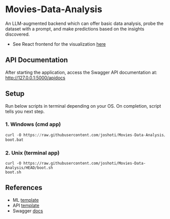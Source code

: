 # Movies-Data-Analysis
An LLM-augmented backend which can offer basic data analysis, probe the dataset with a prompt, and make predictions based on the insights discovered.

- See React frontend for the visualization [here](https://github.com/joshoti/Movies-Data-Visualization)


## API Documentation
After starting the application, access the Swagger API documentation at: http://127.0.0.1:5000/apidocs

## Setup
Run below scripts in terminal depending on your OS. On completion, script tells you next step.
### 1. Windows (cmd app)
```py
curl -O https://raw.githubusercontent.com/joshoti/Movies-Data-Analysis/HEAD/boot.bat
boot.bat
```

### 2. Unix (terminal app)
```
curl -O https://raw.githubusercontent.com/joshoti/Movies-Data-Analysis/HEAD/boot.sh
boot.sh
```


## References
- ML [template](https://github.com/datalumina/datalumina-project-template)
- API [template](https://github.com/miguelgrinberg/microblog/blob/main/tests.py)
- Swagger [docs](https://swagger.io/docs/specification/v3_0/adding-examples/)
